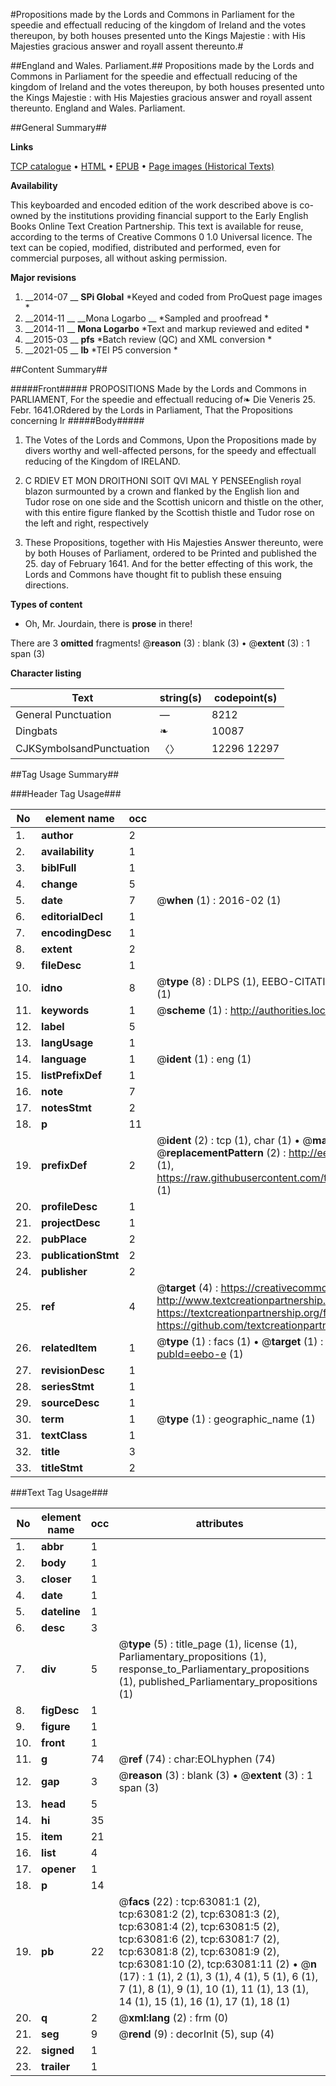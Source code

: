 #Propositions made by the Lords and Commons in Parliament for the speedie and effectuall reducing of the kingdom of Ireland and the votes thereupon, by both houses presented unto the Kings Majestie : with His Majesties gracious answer and royall assent thereunto.#

##England and Wales. Parliament.##
Propositions made by the Lords and Commons in Parliament for the speedie and effectuall reducing of the kingdom of Ireland and the votes thereupon, by both houses presented unto the Kings Majestie : with His Majesties gracious answer and royall assent thereunto.
England and Wales. Parliament.

##General Summary##

**Links**

[TCP catalogue](http://www.ota.ox.ac.uk/tcp/)  • 
[HTML](http://tei.it.ox.ac.uk/tcp/Texts-HTML/free/A56/A56061.html)  • 
[EPUB](http://tei.it.ox.ac.uk/tcp/Texts-EPUB/free/A56/A56061.epub) • 
[Page images (Historical Texts)](https://historicaltexts.jisc.ac.uk/eebo-12547028e)

**Availability**

This keyboarded and encoded edition of the work described above is co-owned by the
    institutions providing financial support to the Early English Books Online Text Creation
    Partnership. This text is available for reuse, according to the terms of  Creative Commons 0 1.0 Universal
    licence. The text can be copied, modified, distributed and performed, even for commercial
    purposes, all without asking permission.

**Major revisions**

1. __2014-07 __ __SPi Global__ *Keyed and coded from ProQuest page images *
1. __2014-11 __ __Mona Logarbo __ *Sampled and proofread *
1. __2014-11 __ __Mona Logarbo__ *Text and markup reviewed and edited *
1. __2015-03 __ __pfs__ *Batch review (QC) and XML conversion *
1. __2021-05 __ __lb__ *TEI P5 conversion *

##Content Summary##

#####Front#####
PROPOSITIONS Made by the Lords and Commons in PARLIAMENT, For the speedie and effectuall reducing of❧ Die Veneris 25. Febr. 1641.ORdered by the Lords in Parliament, That the Propositions concerning Ir
#####Body#####

1. The Votes of the Lords and Commons, Upon the Propositions made by divers worthy and well-affected persons, for the speedy and effectuall reducing of the Kingdom of IRELAND.

1. C RDIEV ET MON DROITHONI SOIT QVI MAL Y PENSEEnglish royal blazon surmounted by a crown and flanked by the English lion and Tudor rose on one side and the Scottish unicorn and thistle on the other, with this entire figure flanked by the Scottish thistle and Tudor rose on the left and right, respectively

1. These Propositions, together with His Majesties Answer thereunto, were by both Houses of Parliament, ordered to be Printed and published the 25. day of February 1641. And for the better effecting of this work, the Lords and Commons have thought fit to publish these ensuing directions.

**Types of content**

  * Oh, Mr. Jourdain, there is **prose** in there!

There are 3 **omitted** fragments! 
 @__reason__ (3) : blank (3)  •  @__extent__ (3) : 1 span (3)

**Character listing**


|Text|string(s)|codepoint(s)|
|---|---|---|
|General Punctuation|—|8212|
|Dingbats|❧|10087|
|CJKSymbolsandPunctuation|〈〉|12296 12297|

##Tag Usage Summary##

###Header Tag Usage###

|No|element name|occ|attributes|
|---|---|---|---|
|1.|__author__|2||
|2.|__availability__|1||
|3.|__biblFull__|1||
|4.|__change__|5||
|5.|__date__|7| @__when__ (1) : 2016-02 (1)|
|6.|__editorialDecl__|1||
|7.|__encodingDesc__|1||
|8.|__extent__|2||
|9.|__fileDesc__|1||
|10.|__idno__|8| @__type__ (8) : DLPS (1), EEBO-CITATION (1), VID (1), EEBO-PROQUEST (1), STC (3), OCLC (1)|
|11.|__keywords__|1| @__scheme__ (1) : http://authorities.loc.gov/ (1)|
|12.|__label__|5||
|13.|__langUsage__|1||
|14.|__language__|1| @__ident__ (1) : eng (1)|
|15.|__listPrefixDef__|1||
|16.|__note__|7||
|17.|__notesStmt__|2||
|18.|__p__|11||
|19.|__prefixDef__|2| @__ident__ (2) : tcp (1), char (1)  •  @__matchPattern__ (2) : ([0-9\-]+):([0-9IVX]+) (1), (.+) (1)  •  @__replacementPattern__ (2) : http://eebo.chadwyck.com/downloadtiff?vid=$1&page=$2 (1), https://raw.githubusercontent.com/textcreationpartnership/Texts/master/tcpchars.xml#$1 (1)|
|20.|__profileDesc__|1||
|21.|__projectDesc__|1||
|22.|__pubPlace__|2||
|23.|__publicationStmt__|2||
|24.|__publisher__|2||
|25.|__ref__|4| @__target__ (4) : https://creativecommons.org/publicdomain/zero/1.0/ (1), http://www.textcreationpartnership.org/docs/. (1), https://textcreationpartnership.org/faq/#faq05 (1), https://github.com/textcreationpartnership (1)|
|26.|__relatedItem__|1| @__type__ (1) : facs (1)  •  @__target__ (1) : https://data.historicaltexts.jisc.ac.uk/view?pubId=eebo-e (1)|
|27.|__revisionDesc__|1||
|28.|__seriesStmt__|1||
|29.|__sourceDesc__|1||
|30.|__term__|1| @__type__ (1) : geographic_name (1)|
|31.|__textClass__|1||
|32.|__title__|3||
|33.|__titleStmt__|2||


###Text Tag Usage###

|No|element name|occ|attributes|
|---|---|---|---|
|1.|__abbr__|1||
|2.|__body__|1||
|3.|__closer__|1||
|4.|__date__|1||
|5.|__dateline__|1||
|6.|__desc__|3||
|7.|__div__|5| @__type__ (5) : title_page (1), license (1), Parliamentary_propositions (1), response_to_Parliamentary_propositions (1), published_Parliamentary_propositions (1)|
|8.|__figDesc__|1||
|9.|__figure__|1||
|10.|__front__|1||
|11.|__g__|74| @__ref__ (74) : char:EOLhyphen (74)|
|12.|__gap__|3| @__reason__ (3) : blank (3)  •  @__extent__ (3) : 1 span (3)|
|13.|__head__|5||
|14.|__hi__|35||
|15.|__item__|21||
|16.|__list__|4||
|17.|__opener__|1||
|18.|__p__|14||
|19.|__pb__|22| @__facs__ (22) : tcp:63081:1 (2), tcp:63081:2 (2), tcp:63081:3 (2), tcp:63081:4 (2), tcp:63081:5 (2), tcp:63081:6 (2), tcp:63081:7 (2), tcp:63081:8 (2), tcp:63081:9 (2), tcp:63081:10 (2), tcp:63081:11 (2)  •  @__n__ (17) : 1 (1), 2 (1), 3 (1), 4 (1), 5 (1), 6 (1), 7 (1), 8 (1), 9 (1), 10 (1), 11 (1), 13 (1), 14 (1), 15 (1), 16 (1), 17 (1), 18 (1)|
|20.|__q__|2| @__xml:lang__ (2) : frm (0)|
|21.|__seg__|9| @__rend__ (9) : decorInit (5), sup (4)|
|22.|__signed__|1||
|23.|__trailer__|1||
